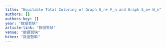 ```yaml
---
title: "Equitable Total Coloring of Graph S_n+ F_n and Graph S_n+ W_n"
authors: []
authors-key: []
year: "数据暂缺"
article-link: "数据暂缺"
venue: "数据暂缺"
bibex: "数据暂缺"
---
```

